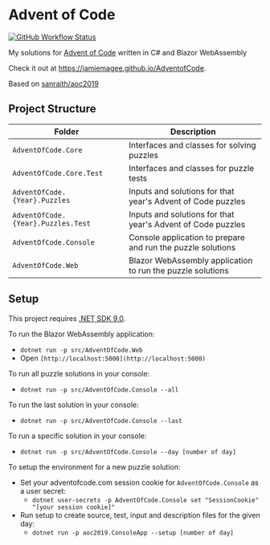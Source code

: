 # Advent of Code

[![GitHub Workflow Status](https://img.shields.io/github/workflow/status/JamieMagee/AdventOfCode/GitHub%20Pages?style=for-the-badge)](https://github.com/JamieMagee/AdventOfCode/actions?query=workflow%3A%22GitHub+Pages%22)

My solutions for [Advent of Code](https://adventofcode.com/) written in C# and Blazor WebAssembly

Check it out at https://jamiemagee.github.io/AdventofCode.

Based on [sanraith/aoc2019](https://github.com/sanraith/aoc2019)

## Project Structure

| Folder                             | Description                                                 |
|------------------------------------|-------------------------------------------------------------|
| `AdventOfCode.Core`                | Interfaces and classes for solving puzzles                  |
| `AdventOfCode.Core.Test`           | Interfaces and classes for puzzle tests                     |
| `AdventOfCode.{Year}.Puzzles`      | Inputs and solutions for that year's Advent of Code puzzles |
| `AdventOfCode.{Year}.Puzzles.Test` | Inputs and solutions for that year's Advent of Code puzzles |
| `AdventOfCode.Console`             | Console application to prepare and run the puzzle solutions |
| `AdventOfCode.Web`                 | Blazor WebAssembly application to run the puzzle solutions  |

## Setup

This project requires [.NET SDK 9.0](https://dotnet.microsoft.com/download/dotnet/9.0).

To run the Blazor WebAssembly application:

- `dotnet run -p src/AdventOfCode.Web`
- Open `[http://localhost:5000](http://localhost:5000)`

To run all puzzle solutions in your console:

- `dotnet run -p src/AdventOfCode.Console --all`

To run the last solution in your console:

- `dotnet run -p src/AdventOfCode.Console --last`

To run a specific solution in your console:

- `dotnet run -p src/AdventOfCode.Console --day [number of day]`

To setup the environment for a new puzzle solution:

- Set your adventofcode.com session cookie for `AdventOfCode.Console` as a user secret:
    - `dotnet user-secrets -p AdventOfCode.Console set "SessionCookie" "[your session cookie]"`
- Run setup to create source, test, input and description files for the given day:
    - `dotnet run -p aoc2019.ConsoleApp --setup [number of day]`
